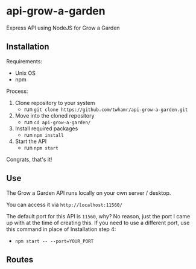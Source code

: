 # api-grow-a-garden
Express API using NodeJS for Grow a Garden

## Installation
Requirements:
- Unix OS
- npm

Process:
1. Clone repository to your system
   - run ```git clone https://github.com/twhamr/api-grow-a-garden.git```
2. Move into the cloned repository
   - run ```cd api-grow-a-garden/```
3. Install required packages
   - run ```npm install```
4. Start the API
   - run ```npm start```

Congrats, that's it!

## Use
The Grow a Garden API runs locally on your own server / desktop.

You can access it via ```http://localhost:11560/```

The default port for this API is ```11560```, why? No reason, just the port I came up with at the time of creating this.
If you need to use a different port, use this command in place of Installation step 4:
- ```npm start -- --port=YOUR_PORT```

## Routes
